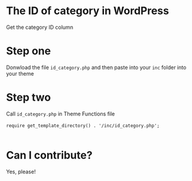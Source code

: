 # The ID of category in WordPress
Get the category ID column
# Step one
Donwload the file `id_category.php` and then paste into your `inc` folder into your theme
# Step two 
Call `id_category.php` in Theme Functions file </br></br>
`require get_template_directory() . '/inc/id_category.php'; ` </br></br>

# Can I contribute?
Yes, please!
